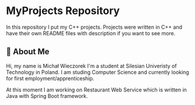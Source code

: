 
# MyProjects Repository

In this repository I put my C++ projects. Projects were written in C++ and have their own README files with description if you want to see more.



## 🚀 About Me
Hi, my name is Michał  Wieczorek I'm a student at Silesian Univeristy of Technology in Poland. I am studing Computer Science and currently looking for first employment/apprenticeship.

At this moment I am working on Restaurant Web Service which is written in Java with Spring Boot framework.

